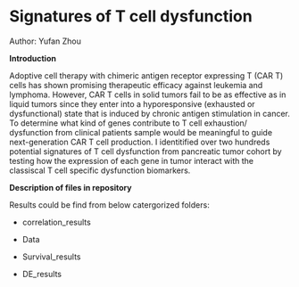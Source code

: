 # Signatures of T cell dysfunction

Author: Yufan Zhou

**Introduction**
  
Adoptive cell therapy with chimeric antigen receptor expressing T (CAR T) cells has shown promising therapeutic efficacy against leukemia and lymphoma. However, CAR T cells in solid tumors fail to be as effective as in liquid tumors since they enter into a hyporesponsive (exhausted or dysfunctional) state that is induced by chronic antigen stimulation in cancer. To determine what kind of genes contribute to T cell exhaustion/ dysfunction from clinical patients sample would be meaningful to guide next-generation CAR T cell production. I identitified over two hundreds potential signatures of T cell dysfunction from pancreatic tumor cohort by testing how the expression of each gene in tumor interact with the classiscal T cell specific dysfunction biomarkers. 

**Description of files in repository**
  
Results could be find from below catergorized folders:

* correlation_results

* Data

* Survival_results

* DE_results
